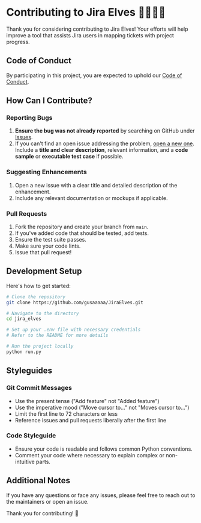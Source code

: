 # Contributing to Jira Elves 🧝‍♂️🧝‍♀️

Thank you for considering contributing to Jira Elves! Your efforts will help improve a tool that assists Jira users in mapping tickets with project progress.

## Code of Conduct

By participating in this project, you are expected to uphold our [Code of Conduct](CODE_OF_CONDUCT.md).

## How Can I Contribute?

### Reporting Bugs

1. **Ensure the bug was not already reported** by searching on GitHub under [Issues](https://github.com/gusaaaaa/JiraElves/issues).
2. If you can't find an open issue addressing the problem, [open a new one](https://github.com/gusaaaaa/JiraElves/issues/new). Include a **title and clear description**, relevant information, and a **code sample** or **executable test case** if possible.

### Suggesting Enhancements

1. Open a new issue with a clear title and detailed description of the enhancement.
2. Include any relevant documentation or mockups if applicable.

### Pull Requests

1. Fork the repository and create your branch from `main`.
2. If you've added code that should be tested, add tests.
3. Ensure the test suite passes.
4. Make sure your code lints.
5. Issue that pull request!

## Development Setup

Here's how to get started:

```bash
# Clone the repository
git clone https://github.com/gusaaaaa/JiraElves.git

# Navigate to the directory
cd jira_elves

# Set up your .env file with necessary credentials
# Refer to the README for more details

# Run the project locally
python run.py
```

## Styleguides

### Git Commit Messages

- Use the present tense ("Add feature" not "Added feature")
- Use the imperative mood ("Move cursor to..." not "Moves cursor to...")
- Limit the first line to 72 characters or less
- Reference issues and pull requests liberally after the first line

### Code Styleguide

- Ensure your code is readable and follows common Python conventions.
- Comment your code where necessary to explain complex or non-intuitive parts.

## Additional Notes

If you have any questions or face any issues, please feel free to reach out to the maintainers or open an issue.

Thank you for contributing! 🌟
